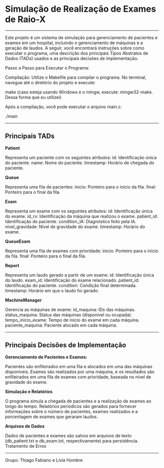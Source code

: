 <h1>Simulação de Realização de Exames de Raio-X</h1>
<hr>
Este projeto é um sistema de simulação para gerenciamento de pacientes e exames em um hospital, incluindo o gerenciamento de máquinas e a geração de laudos. A seguir, você encontrará instruções sobre como executar o programa, uma descrição dos principais Tipos Abstratos de Dados (TADs) usados e as principais decisões de implementação.

Passo a Passo para Executar o Programa:

Compilação:
Utilize o Makefile para compilar o programa. No terminal, navegue até o diretório do projeto e execute:

make
(caso esteja usando Windows e o mingw, execute: mingw32-make. Dessa forma que eu utilizei)

Após a compilação, você pode executar o arquivo main.c:

./main

<hr>

<h2>Principais TADs</h2>

<b>Patient</b>

Representa um paciente com os seguintes atributos:
id: Identificação única do paciente.
name: Nome do paciente.
timestamp: Horário de chegada do paciente.

<b>Queue</b>

Representa uma fila de pacientes:
inicio: Ponteiro para o início da fila.
final: Ponteiro para o final da fila.

<b>Exam</b>

Representa um exame com os seguintes atributos:
id: Identificação única do exame.
id_rx: Identificação da máquina que realizou o exame.
patient_id: Identificação do paciente.
condition_IA: Diagnóstico feito pela IA.
nivel_gravidade: Nível de gravidade do exame.
timestamp: Horário do exame.

<b>QueueExam</b>

Representa uma fila de exames com prioridade:
inicio: Ponteiro para o início da fila.
final: Ponteiro para o final da fila.

<b>Report</b>

Representa um laudo gerado a partir de um exame:
id: Identificação única do laudo.
exam_id: Identificação do exame relacionado.
patient_id: Identificação do paciente.
condition: Condição final determinada.
timestamp: Horário em que o laudo foi gerado.

<b>MachineManager</b>

Gerencia as máquinas de exame:
id_maquina: IDs das máquinas.
status_maquina: Status das máquinas (disponível ou ocupada).
tempo_inicio_exame: Tempo de início do exame em cada máquina.
paciente_maquina: Paciente alocado em cada máquina.

<hr>

<h2>Principais Decisões de Implementação</h2>

<b>Gerenciamento de Pacientes e Exames:</b>

Pacientes são enfileirados em uma fila e alocados em uma das máquinas disponíveis.
Exames são realizados por uma máquina, e os resultados são enfileirados em uma fila de exames com prioridade, baseada no nível de gravidade do exame.

<b>Simulação e Relatórios</b>

O programa simula a chegada de pacientes e a realização de exames ao longo do tempo.
Relatórios periódicos são gerados para fornecer informações sobre o número de pacientes, exames realizados e a porcentagem de exames que geraram laudos.

<b>Arquivos de Dados</b>

Dados de pacientes e exames são salvos em arquivos de texto (db_patient.txt e db_exam.txt, respectivamente) para persistência.
Tratamento de Erros

<hr>
Grupo: Thiago Fabiano e Livia Hombre
